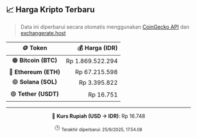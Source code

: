 

<!-- HARGA_KRIPTO -->
## 📈 Harga Kripto Terbaru

> Data ini diperbarui secara otomatis menggunakan [CoinGecko API](https://www.coingecko.com/) dan [exchangerate.host](https://exchangerate.host/)

<div align="center">

| 🪙 Token | 💰 Harga (IDR) |
|:------:|---------------:|
| 🟠 **Bitcoin (BTC)**   | Rp 1.869.522.294 |
| 🔵 **Ethereum (ETH)**  | Rp 67.215.598 |
| 🟣 **Solana (SOL)**    | Rp 3.395.822 |
| 🟢 **Tether (USDT)**   | Rp 16.751 |

---

💱 **Kurs Rupiah (USD → IDR)**: Rp 16.748

🕒 <sub>Terakhir diperbarui: 25/9/2025, 17.54.08</sub>

</div>
<!-- /HARGA_KRIPTO -->